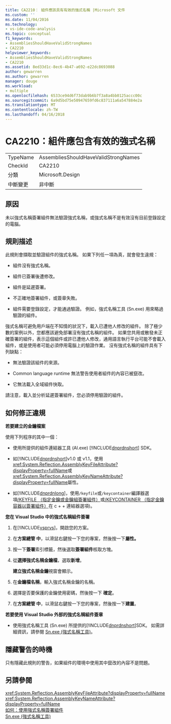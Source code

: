 ```yaml
---
title: CA2210： 組件應該具有有效的強式名稱 |Microsoft 文件
ms.custom: ''
ms.date: 11/04/2016
ms.technology:
- vs-ide-code-analysis
ms.topic: conceptual
f1_keywords:
- AssembliesShouldHaveValidStrongNames
- CA2210
helpviewer_keywords:
- AssembliesShouldHaveValidStrongNames
- CA2210
ms.assetid: 8ed33d1c-8ec6-4b47-a692-e22dc8693088
author: gewarren
ms.author: gewarren
manager: douge
ms.workload:
- multiple
ms.openlocfilehash: 6533ce94d6f73dab9b6b7f3a8a4bb0125accc00c
ms.sourcegitcommit: 6a9d5bd75e50947659fd6c837111a6a547884e2a
ms.translationtype: MT
ms.contentlocale: zh-TW
ms.lasthandoff: 04/16/2018
---
```

# <a name="ca2210-assemblies-should-have-valid-strong-names"></a>CA2210：組件應包含有效的強式名稱
|||  
|-|-|  
|TypeName|AssembliesShouldHaveValidStrongNames|  
|CheckId|CA2210|  
|分類|Microsoft.Design|  
|中斷變更|非中斷|  
  
## <a name="cause"></a>原因  
 未以強式名稱簽署組件無法驗證強式名稱，或強式名稱不是有效沒有目前登錄設定的電腦。  
  
## <a name="rule-description"></a>規則描述  
 此規則會擷取並驗證組件的強式名稱。 如果下列任一項為真，就會發生違規：  
  
-   組件沒有強式名稱。  
  
-   組件已簽署後遭修改。  
  
-   組件是延遲簽署。  
  
-   不正確地簽署組件，或簽章失敗。  
  
-   組件需要登錄設定，才能通過驗證。 例如，強式名稱工具 (Sn.exe) 用來略過驗證的組件。  
  
 強式名稱可避免用戶端在不知情的狀況下，載入已遭他人修改的組件。 除了極少數的案例以外，您都應該避免部署沒有強式名稱的組件。 如果您共用或散發未正確簽署的組件，表示這個組件或許已遭他人修改，通用語言執行平台可能不會載入組件，或是使用者可能必須停用電腦上的驗證作業。 沒有強式名稱的組件具有下列缺點：  
  
-   無法驗證該組件的來源。  
  
-   Common language runtime 無法警告使用者組件的內容已被竄改。  
  
-   它無法載入全域組件快取。  
  
 請注意，載入並分析延遲簽署組件，您必須停用驗證的組件。  
  
## <a name="how-to-fix-violations"></a>如何修正違規  
 **若要建立的金鑰檔案**  
  
 使用下列程序的其中一個：  
  
-   使用所提供的組件連結器工具 (Al.exe) [!INCLUDE[dnprdnshort](../code-quality/includes/dnprdnshort_md.md)] SDK。  
  
-   如[!INCLUDE[dnprdnshort](../code-quality/includes/dnprdnshort_md.md)]v1.0 或 v1.1，使用<xref:System.Reflection.AssemblyKeyFileAttribute?displayProperty=fullName>或<xref:System.Reflection.AssemblyKeyNameAttribute?displayProperty=fullName>屬性。  
  
-   如[!INCLUDE[dnprdnlong](../code-quality/includes/dnprdnlong_md.md)]，使用`/keyfile`或`/keycontainer`編譯器選項[/KEYFILE （指定金鑰或金鑰組簽署組件）](/cpp/build/reference/keyfile-specify-key-or-key-pair-to-sign-an-assembly)或[/KEYCONTAINER （指定金鑰容器以簽署組件）](/cpp/build/reference/keycontainer-specify-a-key-container-to-sign-an-assembly)在 c + + 連結器選項)。  
  
 **您在 Visual Studio 中的強式名稱組件簽署**  
  
1.  在[!INCLUDE[vsprvs](../code-quality/includes/vsprvs_md.md)]，開啟您的方案。  
  
2.  在**方案總管 中**，以滑鼠右鍵按一下您的專案，然後按一下**屬性。**  
  
3.  按一下**簽署**索引標籤，然後選取**簽署組件**核取方塊。  
  
4.  從**選擇強式名稱金鑰檔**，選取**新增**。  
  
     **建立強式名稱金鑰**視窗會顯示。  
  
5.  在**金鑰檔名稱**，輸入強式名稱金鑰的名稱。  
  
6.  選擇是否要保護的金鑰使用密碼，然後按一下 **確定**。  
  
7.  在**方案總管 中**，以滑鼠右鍵按一下您的專案，然後按一下**建置**。  
  
 **若要使用 Visual Studio 外部的強式名稱組件簽章**  
  
-   使用強式名稱工具 (Sn.exe) 所提供的[!INCLUDE[dnprdnshort](../code-quality/includes/dnprdnshort_md.md)]SDK。 如需詳細資訊，請參閱 [Sn.exe (強式名稱工具)](/dotnet/framework/tools/sn-exe-strong-name-tool)。  
  
## <a name="when-to-suppress-warnings"></a>隱藏警告的時機  
 只有隱藏此規則的警告，如果組件的環境中使用其中竄改的內容不是問題。  
  
## <a name="see-also"></a>另請參閱  
 <xref:System.Reflection.AssemblyKeyFileAttribute?displayProperty=fullName>   
 <xref:System.Reflection.AssemblyKeyNameAttribute?displayProperty=fullName>   
 [如何：使用強式名稱簽署組件](/dotnet/framework/app-domains/how-to-sign-an-assembly-with-a-strong-name)   
 [Sn.exe (強式名稱工具)](/dotnet/framework/tools/sn-exe-strong-name-tool)